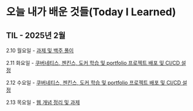 # 오늘 내가 배운 것들(Today I Learned)

## TIL - 2025년 2월

2.10 월요일 - [과제 및 백주 풀이](Feb/2025-02-10.md)

2.11 화요일 - [쿠버네티스, 젠킨스, 도커 학습 및 portfolio 프로젝트 배포 및 CI/CD 설정](Feb/2025-02-11.md)

2.12 수요일 - [쿠버네티스, 젠킨스, 도커 학습 및 portfolio 프로젝트 배포 및 CI/CD 설정](Feb/2025-02-12.md)

2.13 목요일 - [웹 개념 정리 및 과제](Feb/2025-02-13.md)
